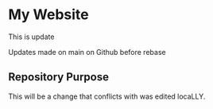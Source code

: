 # My Website

This is update

Updates made on main on Github before rebase

## Repository Purpose

This will be a change that conflicts 
with was edited locaLLY.